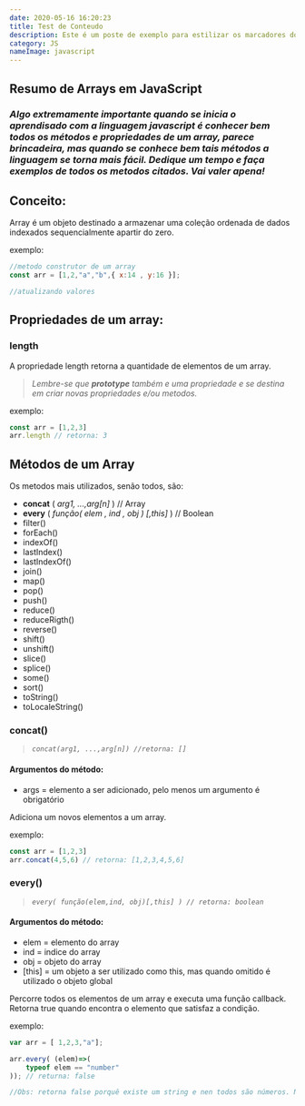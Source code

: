 ```yaml
---
date: 2020-05-16 16:20:23
title: Test de Conteudo
description: Este é um poste de exemplo para estilizar os marcadores do grande markdown
category: JS
nameImage: javascript
---
```


## Resumo de Arrays em JavaScript

### *Algo extremamente importante quando se inicia o aprendisado com a linguagem javascript é conhecer bem todos os métodos e propriedades de um array, parece brincadeira, mas quando se conhece bem tais métodos a linguagem se torna mais fácil. Dedique um tempo e faça exemplos de todos os metodos citados. Vai valer apena!*



## Conceito:
Array é um objeto destinado a armazenar uma coleção ordenada de dados indexados sequencialmente apartir do zero.

exemplo:

```javascript
//metodo construtor de um array
const arr = [1,2,"a","b",{ x:14 , y:16 }];

//atualizando valores
```
## Propriedades de um array:

### length
A propriedade length retorna a quantidade de  elementos de um array.

> *Lembre-se que **prototype** também e uma propriedade e se destina em criar novas propriedades e/ou metodos.*

exemplo:
```javascript
const arr = [1,2,3]
arr.length // retorna: 3
```

## Métodos de um Array

Os metodos mais utilizados, senão todos, são:
- **concat** ( *arg1, ...,arg[n]* ) // Array
- **every** ( *função( elem , ind , obj ) [,this]* ) // Boolean
- filter()
- forEach()
- indexOf()
- lastIndex()
- lastIndexOf()
- join()
- map()
- pop()
- push()
- reduce()
- reduceRigth()
- reverse()
- shift()
- unshift()
- slice()
- splice()
- some()
- sort()
- toString()
- toLocaleString()

### concat()

> *`concat(arg1, ...,arg[n]) //retorna: []`*

#### Argumentos do método:
- args  = elemento a ser adicionado, pelo menos um argumento é obrigatório

Adiciona um novos elementos a um array.


exemplo:
```javascript
const arr = [1,2,3]
arr.concat(4,5,6) // retorna: [1,2,3,4,5,6]
```
### every()

> *`every( função(elem,ind, obj)[,this] ) // retorna: boolean`*

#### Argumentos do método:
- elem  = elemento do array
- ind   = indice do array
- obj   = objeto do array
- [this] = um objeto a ser utilizado como this, mas quando omitido é utilizado o objeto global


Percorre todos os elementos de um array e executa uma função callback. Retorna true quando encontra o elemento que satisfaz a condição.

exemplo:

```javascript
var arr = [ 1,2,3,"a"];

arr.every( (elem)=>(
    typeof elem == "number"
)); // returna: false

//Obs: retorna false porquê existe um string e nen todos são números. Nessa função ele percorre todos os elementos verificando se é number. utilizei de arrow function da nova sintaxe do EcmaScript para exemplivicar.
```
